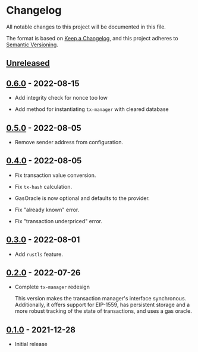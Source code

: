 # Changelog
All notable changes to this project will be documented in this file.

The format is based on [Keep a Changelog](https://keepachangelog.com/en/1.0.0/),
and this project adheres to [Semantic Versioning](https://semver.org/spec/v2.0.0.html).

## [Unreleased]

## [0.6.0] - 2022-08-15
- Add integrity check for nonce too low

- Add method for instantiating `tx-manager` with cleared database

## [0.5.0] - 2022-08-05
- Remove sender address from configuration.

## [0.4.0] - 2022-08-05
- Fix transaction value conversion.

- Fix `tx-hash` calculation.

- GasOracle is now optional and defaults to the provider.

- Fix "already known" error.

- Fix "transaction underpriced" error.

## [0.3.0] - 2022-08-01
- Add `rustls` feature.

## [0.2.0] - 2022-07-26
- Complete `tx-manager` redesign

  This version makes the transaction manager's interface synchronous.
  Additionally, it offers support for EIP-1559,
  has persistent storage and a more robust tracking of the state of transactions,
  and uses a gas oracle.


## [0.1.0] - 2021-12-28
- Initial release

[Unreleased]: https://github.com/cartesi-corp/tx-manager/compare/v0.6.0...HEAD
[0.6.0]: https://github.com/cartesi-corp/tx-manager/compare/v0.5.0...v0.6.0
[0.5.0]: https://github.com/cartesi-corp/tx-manager/compare/v0.4.0...v0.5.0
[0.4.0]: https://github.com/cartesi-corp/tx-manager/compare/v0.3.0...v0.4.0
[0.3.0]: https://github.com/cartesi-corp/tx-manager/compare/v0.2.0...v0.3.0
[0.2.0]: https://github.com/cartesi-corp/tx-manager/compare/v0.1.0...v0.2.0
[0.1.0]: https://github.com/cartesi-corp/tx-manager/releases/tag/v0.1.0

